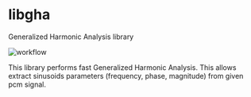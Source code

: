 # libgha
Generalized Harmonic Analysis library

![workflow](https://github.com/dcherednik/libgha/actions/workflows/cmake.yml/badge.svg)

This library performs fast Generalized  Harmonic  Analysis. This allows extract sinusoids parameters (frequency, phase, magnitude) from given pcm signal.

